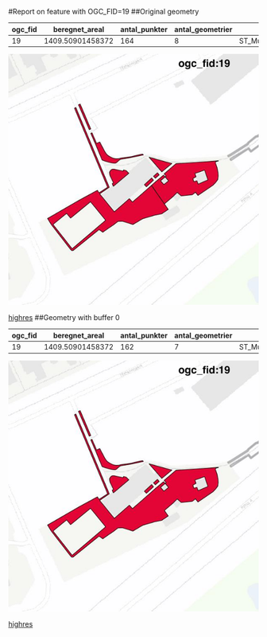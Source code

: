 #Report on feature with OGC_FID=19
##Original geometry



| ogc_fid |  beregnet_areal  | antal_punkter | antal_geometrier |      type       |
|---------|------------------|---------------|------------------|-----------------|
|      19 | 1409.50901458372 |           164 |                8 | ST_MultiPolygon|
![geom](../images/19_invalid.jpg)


[highres](https://raw.githubusercontent.com/Septima/herlev/master/images/19_invalid.jpg)
##Geometry with buffer 0



| ogc_fid |  beregnet_areal  | antal_punkter | antal_geometrier |      type       |
|---------|------------------|---------------|------------------|-----------------|
|      19 | 1409.50901458372 |           162 |                7 | ST_MultiPolygon|
![geom](../images/19_buffer0.jpg)


[highres](https://raw.githubusercontent.com/Septima/herlev/master/images/19_buffer0_highres.jpg)
